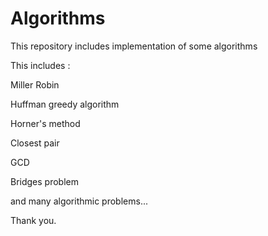 # Algorithms

This repository includes implementation of some algorithms


This includes :


Miller Robin

Huffman greedy algorithm

Horner's method

Closest pair

GCD

Bridges problem

and many algorithmic problems...






Thank you.
